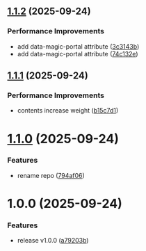 ## [1.1.2](https://github.com/molvqingtai/react-magic-portal/compare/v1.1.1...v1.1.2) (2025-09-24)


### Performance Improvements

* add data-magic-portal attribute ([3c3143b](https://github.com/molvqingtai/react-magic-portal/commit/3c3143be2b5d539fdbbba6bb73a006bfd133e679))
* add data-magic-portal attribute ([74c132e](https://github.com/molvqingtai/react-magic-portal/commit/74c132ecfc37b56102623e75ad2351b167cad7a0))

## [1.1.1](https://github.com/molvqingtai/react-magic-portal/compare/v1.1.0...v1.1.1) (2025-09-24)


### Performance Improvements

* contents increase weight ([b15c7d1](https://github.com/molvqingtai/react-magic-portal/commit/b15c7d12dd9cca0b2dba3e1e693c177d221e4b1f))

# [1.1.0](https://github.com/molvqingtai/react-magic-portal/compare/v1.0.0...v1.1.0) (2025-09-24)


### Features

* rename repo ([794af06](https://github.com/molvqingtai/react-magic-portal/commit/794af06f683a6c330132fbb2951b3abf39f167df))

# 1.0.0 (2025-09-24)


### Features

* release v1.0.0 ([a79203b](https://github.com/molvqingtai/react-dynamic-portal/commit/a79203b02295e0cb40404ce7a208667410b42054))
